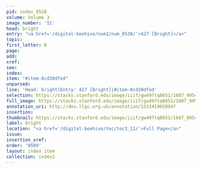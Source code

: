 ```yaml
---
pid: index_0510
volume: Volume 3
image_number: '11'
head: bright
entry: "<a href='/digital-beehive/num2/num_0530/'>427 [Bright]</a>"
topic:
first_letter: B
page:
add:
xref:
see:
index:
item: "#item-8cd30dfed"
unparsed:
line: 'Head: bright|Entry: 427 [Bright]|#item-8cd30dfed'
selection: https://stacks.stanford.edu/image/iiif/gw497tq8651/1607_0954/174,2588,387,108/full/0/default.jpg
full_image: https://stacks.stanford.edu/image/iiif/gw497tq8651/1607_0954/full/full/0/default.jpg
annotation_uri: http://dev.llgc.org.uk/annotation/1531419650947
insertion:
thumbnail: https://stacks.stanford.edu/image/iiif/gw497tq8651/1607_0954/174,2588,387,108/150,/0/default.jpg
label: bright
location: "<a href='/digital-beehive/toc/toc3_11/'>Full Page</a>"
issue:
insertion_xref:
order: '0509'
layout: index_item
collection: index1
---
```

